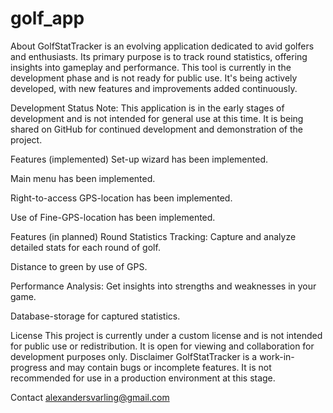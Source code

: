 # golf_app

About
GolfStatTracker is an evolving application dedicated to avid golfers and enthusiasts. Its primary purpose is to track round statistics, offering insights into gameplay and performance. This tool is currently in the development phase and is not ready for public use. It's being actively developed, with new features and improvements added continuously.

Development Status
Note: This application is in the early stages of development and is not intended for general use at this time. It is being shared on GitHub for continued development and demonstration of the project.

Features (implemented)
  Set-up wizard has been implemented.
  
  Main menu has been implemented.
  
  Right-to-access GPS-location has been implemented.
  
  Use of Fine-GPS-location has been implemented.
  
Features (in planned)
  Round Statistics Tracking: Capture and analyze detailed stats for each round of golf.
  
  Distance to green by use of GPS.
  
  Performance Analysis: Get insights into strengths and weaknesses in your game.
  
  Database-storage for captured statistics.
  

License
This project is currently under a custom license and is not intended for public use or redistribution. It is open for viewing and collaboration for development purposes only.
Disclaimer
GolfStatTracker is a work-in-progress and may contain bugs or incomplete features. It is not recommended for use in a production environment at this stage.

Contact
alexandersvarling@gmail.com
